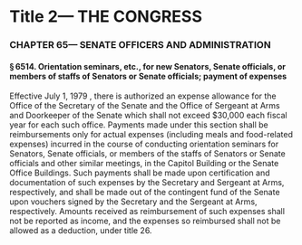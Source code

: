 
# Title 2— THE CONGRESS
### CHAPTER 65— SENATE OFFICERS AND ADMINISTRATION
#### § 6514. Orientation seminars, etc., for new Senators, Senate officials, or members of staffs of Senators or Senate officials; payment of expenses

Effective July 1, 1979 , there is authorized an expense allowance for the Office of the Secretary of the Senate and the Office of Sergeant at Arms and Doorkeeper of the Senate which shall not exceed $30,000 each fiscal year for each such office. Payments made under this section shall be reimbursements only for actual expenses (including meals and food-related expenses) incurred in the course of conducting orientation seminars for Senators, Senate officials, or members of the staffs of Senators or Senate officials and other similar meetings, in the Capitol Building or the Senate Office Buildings. Such payments shall be made upon certification and documentation of such expenses by the Secretary and Sergeant at Arms, respectively, and shall be made out of the contingent fund of the Senate upon vouchers signed by the Secretary and the Sergeant at Arms, respectively. Amounts received as reimbursement of such expenses shall not be reported as income, and the expenses so reimbursed shall not be allowed as a deduction, under title 26.
